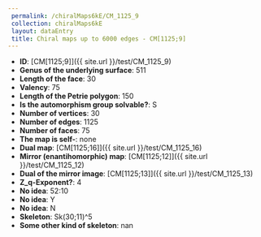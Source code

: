 ```yaml
--- 
 permalink: /chiralMaps6kE/CM_1125_9 
 collection: chiralMaps6kE
 layout: dataEntry
 title: Chiral maps up to 6000 edges - CM[1125;9]
---
```


- **ID**: [CM[1125;9]]({{ site.url }}/test/CM_1125_9)
- **Genus of the underlying surface**: 511
- **Length of the face**: 30
- **Valency**: 75
- **Length of the Petrie polygon**: 150
- **Is the automorphism group solvable?**: S
- **Number of vertices**: 30
- **Number of edges**: 1125
- **Number of faces**: 75
- **The map is self-**: none
- **Dual map**: [CM[1125;16]]({{ site.url }}/test/CM_1125_16)
- **Mirror (enantihomorphic) map**: [CM[1125;12]]({{ site.url }}/test/CM_1125_12)
- **Dual of the mirror image**: [CM[1125;13]]({{ site.url }}/test/CM_1125_13)
- **Z_q-Exponent?**: 4
- **No idea**:  52:10
- **No idea**: Y
- **No idea**: N
- **Skeleton**: Sk(30;11)^5
- **Some other kind of skeleton**: nan
